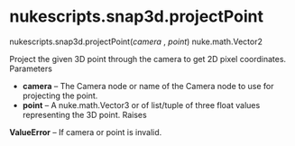 # nukescripts.snap3d.projectPoint
nukescripts.snap3d.projectPoint(_camera_ , _point_)  nuke.math.Vector2

Project the given 3D point through the camera to get 2D pixel coordinates.
Parameters

  * **camera** – The Camera node or name of the Camera node to use for projecting the point.
  * **point** – A nuke.math.Vector3 or of list/tuple of three float values representing the 3D point.
Raises

**ValueError** – If camera or point is invalid.
